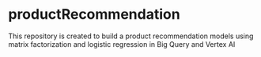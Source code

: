 # productRecommendation
This repository is created to build a product recommendation models using matrix factorization and logistic regression in Big Query and Vertex AI
